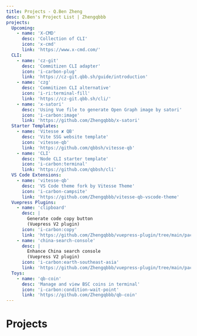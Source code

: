 ```yaml
---
title: Projects - Q.Ben Zheng
desc: Q.Ben's Project List | Zhengqbbb
projects:
  Upcoming:
    - name: 'X-CMD'
      desc: 'Collection of CLI'
      icon: 'x-cmd'
      link: 'https://www.x-cmd.com/'
  CLI:
    - name: 'cz-git'
      desc: 'Commitizen CLI adapter'
      icon: 'i-carbon-plug'
      link: 'https://cz-git.qbb.sh/guide/introduction'
    - name: 'czg'
      desc: 'Commitizen CLI alternative'
      icon: 'i-ri:terminal-fill'
      link: 'https://cz-git.qbb.sh/cli/'
    - name: 'x-satori'
      desc: 'Using Vue file to generate Open Graph image by satori'
      icon: 'i-carbon:image'
      link: 'https://github.com/Zhengqbbb/x-satori'
  Starter Templates:
    - name: 'Vitesse ✘ QB'
      desc: 'Vite SSG website template'
      icon: 'vitesse-qb'
      link: 'https://github.com/qbbsh/vitesse-qb'
    - name: 'CLI'
      desc: 'Node CLI starter template'
      icon: 'i-carbon:terminal'
      link: 'https://github.com/qbbsh/cli'
  VS Code Extensions:
    - name: 'vitesse-qb'
      desc: 'VS Code theme fork by Vitesse Theme'
      icon: 'i-carbon-campsite'
      link: 'https://github.com/Zhengqbbb/vitesse-qb-vscode-theme'
  Vuepress Plugins:
    - name: 'clipboard'
      desc: |
        Generate code copy button
        (Vuepress V2 plugin)
      icon: 'i-carbon:copy'
      link: 'https://github.com/Zhengqbbb/vuepress-plugin/tree/main/packages/plugin-clipboard'
    - name: 'china-search-console'
      desc: |
        Enhance China search console
        (Vuepress V2 plugin)
      icon: 'i-carbon:earth-southeast-asia'
      link: 'https://github.com/Zhengqbbb/vuepress-plugin/tree/main/packages/plugin-china-search-console'
  Toys:
    - name: 'qb-coin'
      desc: 'Manage and view BSC coins in terminal'
      icon: 'i-carbon:condition-wait-point'
      link: 'https://github.com/Zhengqbbb/qb-coin'
---
```


# Projects

<ListProjects :projects="frontmatter.projects" />
